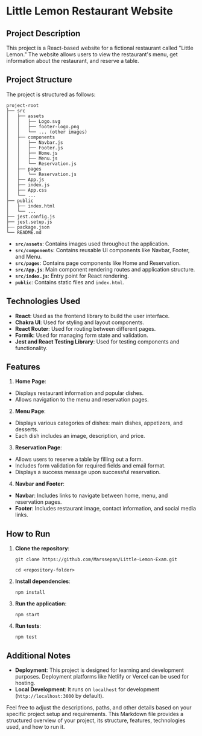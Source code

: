 # Little Lemon Restaurant Website

## Project Description

This project is a React-based website for a fictional restaurant called "Little Lemon." The website allows users to view the restaurant's menu, get information about the restaurant, and reserve a table.

## Project Structure

The project is structured as follows:
```
project-root
├── src
│   ├── assets
│   │   ├── Logo.svg
│   │   ├── footer-logo.png
│   │   └── ... (other images)
│   ├── components
│   │   ├── Navbar.js
│   │   ├── Footer.js
│   │   ├── Home.js
│   │   ├── Menu.js
│   │   └── Reservation.js
│   ├── pages
│   │   └── Reservation.js
│   ├── App.js
│   ├── index.js
│   ├── App.css
│   └── ...
├── public
│   ├── index.html
│   └── ...
├── jest.config.js
├── jest.setup.js
├── package.json
└── README.md
```

- **`src/assets`**: Contains images used throughout the application.
- **`src/components`**: Contains reusable UI components like Navbar, Footer, and Menu.
- **`src/pages`**: Contains page components like Home and Reservation.
- **`src/App.js`**: Main component rendering routes and application structure.
- **`src/index.js`**: Entry point for React rendering.
- **`public`**: Contains static files and `index.html`.

## Technologies Used

- **React**: Used as the frontend library to build the user interface.
- **Chakra UI**: Used for styling and layout components.
- **React Router**: Used for routing between different pages.
- **Formik**: Used for managing form state and validation.
- **Jest and React Testing Library**: Used for testing components and functionality.

## Features

1. **Home Page**:
 - Displays restaurant information and popular dishes.
 - Allows navigation to the menu and reservation pages.

2. **Menu Page**:
 - Displays various categories of dishes: main dishes, appetizers, and desserts.
 - Each dish includes an image, description, and price.

3. **Reservation Page**:
 - Allows users to reserve a table by filling out a form.
 - Includes form validation for required fields and email format.
 - Displays a success message upon successful reservation.

4. **Navbar and Footer**:
 - **Navbar**: Includes links to navigate between home, menu, and reservation pages.
 - **Footer**: Includes restaurant image, contact information, and social media links.

## How to Run

1. **Clone the repository**:
    
    `git clone https://github.com/Marssepan/Little-Lemon-Exam.git`

    `cd <repository-folder>`


1.  **Install dependencies**:

    `npm install`

2.  **Run the application**:

    `npm start`

3.  **Run tests**:

    `npm test`

Additional Notes
----------------

-   **Deployment**: This project is designed for learning and development purposes. Deployment platforms like Netlify or Vercel can be used for hosting.
-   **Local Development**: It runs on `localhost` for development (`http://localhost:3000` by default).

 Feel free to adjust the descriptions, paths, and other details based on your specific project setup and requirements. This Markdown file provides a structured overview of your project, its structure, features, technologies used, and how to run it.
